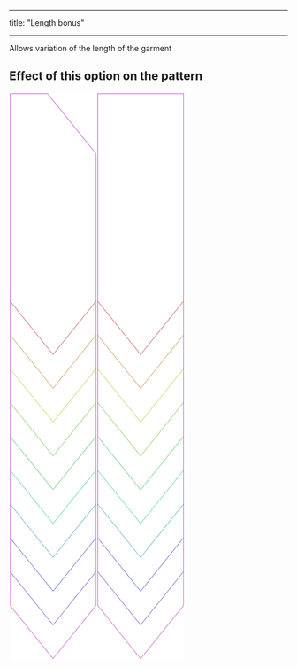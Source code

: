 ***

title: "Length bonus"

***

Allows variation of the length of the garment

## Effect of this option on the pattern

![This image shows the effect of this option by superimposing several variants that have a different value for this option](walburga_lengthbonus_sample.svg "Effect of this option on the pattern")
